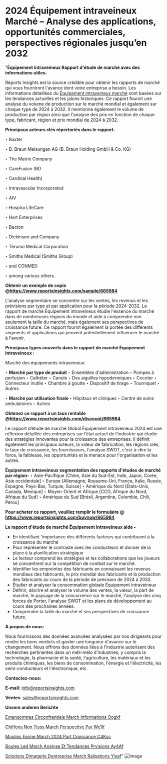 # 2024 Équipement intraveineux Marché – Analyse des applications, opportunités commerciales, perspectives régionales jusqu’en 2032

"<strong>Équipement intraveineux Rapport d'étude de marché avec des informations utiles-</strong>

Reports Insights est la source crédible pour obtenir les rapports de marché qui vous fourniront l'avance dont votre entreprise a besoin. Les informations détaillées du <a href=https://www.reportsinsights.com/sample/665984>Équipement intraveineux marché</a> sont basées sur les tendances actuelles et les jalons historiques. Ce rapport fournit une analyse du volume de production sur le marché mondial et également sur chaque type de 2024 à 2032. Il mentionne également le volume de production par région ainsi que l'analyse des prix en fonction de chaque type, fabricant, région et prix mondial de 2024 à 2032.

<b>Principaux acteurs clés répertoriés dans le rapport-</b>

‣ Baxter

‣ B. Braun Melsungen AG (B. Braun Holding GmbH & Co. KG)

‣ The Matrix Company

‣ CareFusion (BD

‣ Cardinal Health)

‣ Intravascular Incorporated

‣ AIV

‣ Hospira LifeCare

‣ Hart Enterprises

‣ Becton

‣ Dickinson and Company

‣ Terumo Medical Corporation

‣ Smiths Medical (Smiths Group)

‣ and CONMED

‣ among various others.

<strong><b>Obtenir un exemple de copie @</b></strong><a href=https://www.reportsinsights.com/sample/665984><strong><b>https://www.reportsinsights.com/sample/665984</b></strong></a>

L'analyse segmentaire se concentre sur les ventes, les revenus et les prévisions par type et par application pour la période 2024-2032. Le rapport de marché Équipement intraveineux étudie l'essence du marché dans de nombreuses régions du monde et aide à comprendre non seulement la taille du marché, mais également ses perspectives de croissance future. Ce rapport fournit également la portée des différents segments et applications qui peuvent potentiellement influencer le marché à l'avenir.

<strong>Principaux types couverts dans le rapport de marché Équipement intraveineux :</strong>

Marché des équipements intraveineux:

‣  <strong> Marché par type de produit </strong>
‣ Ensembles d'administration
‣ Pompes à perfusion
‣ Cathéter
‣ Canule
‣ Des aiguilles hypodermiques
‣ Cocoter
‣ Connecteur inutile
‣ Chambre à goutte
‣ Dispositif de tirage
‣ Tourniquet
‣ Autres

‣  <strong> <strong> Marché par utilisation finale </strong> </strong>
‣ Hôpitaux et cliniques
‣ Centre de soins ambulatoires
‣ Autres

<strong><b>Obtenez ce rapport à un taux rentable @</b></strong><a href=https://www.reportsinsights.com/discount/665984><strong><b>https://www.reportsinsights.com/discount/665984</b></strong></a>

Le rapport d’étude de marché Global Équipement intraveineux 2024 est une réflexion détaillée des entreprises sur l’état actuel de l’industrie qui étudie des stratégies innovantes pour la croissance des entreprises. Il définit également les principaux acteurs, la valeur de fabrication, les régions clés, le taux de croissance, les fournisseurs, l'analyse SWOT, c'est-à-dire la force, la faiblesse, les opportunités et la menace pour l'organisation et les autres.

<strong>Équipement intraveineux segmentation des rapports d'études de marché par région-</strong>
‣ Asie-Pacifique [Chine, Asie du Sud-Est, Inde, Japon, Corée, Asie occidentale]
‣ Europe [Allemagne, Royaume-Uni, France, Italie, Russie, Espagne, Pays-Bas, Turquie, Suisse]
‣ Amérique du Nord [États-Unis, Canada, Mexique]
‣ Moyen-Orient et Afrique [CCG, Afrique du Nord, Afrique du Sud]
‣ Amérique du Sud [Brésil, Argentine, Colombie, Chili, Pérou]

<strong>Pour acheter ce rapport, veuillez remplir le formulaire @   <a href=https://www.reportsinsights.com/buynow/665984>https://www.reportsinsights.com/buynow/665984</a></strong>

<strong>Le rapport d'étude de marché Équipement intraveineux aide -</strong>
<ul>
  <li>En identifiant 'importance des différents facteurs qui contribuent à la croissance du marché</li>
  <li>Pour représenter le contraste avec les conducteurs et donner de la place à la planification stratégique</li>
  <li>Le lecteur comprend les stratégies et les collaborations que les joueurs se concentrent sur la compétition de combat sur le marché.</li>
  <li>Identifier les empreintes des fabricants en connaissant les revenus mondiaux des fabricants, le prix mondial des fabricants et la production des fabricants au cours de la période de prévision de 2024 à 2032.</li>
  <li>Étudier et analyser la consommation globale Équipement intraveineux</li>
  <li>Définir, décrire et analyser le volume des ventes, la valeur, la part de marché, le paysage de la concurrence sur le marché, l'analyse des cinq forces de Porter, l'analyse SWOT et les plans de développement au cours des prochaines années.</li>
  <li>Comprendre la taille du marché et ses perspectives de croissance future.</li>
</ul>
<strong>À propos de nous:</strong>

Nous fournissons des données avancées analysées par nos dirigeants pour rendre les bons verdicts et garder une longueur d'avance sur le changement. Nous offrons des données liées à l'industrie autorisant des recherches pertinentes dans un méli-mélo d'industries, y compris la technologie, la pharmacie et la santé, l'agriculture, les matériaux et les produits chimiques, les biens de consommation, l'énergie et l'électricité, les semi-conducteurs et l'électronique, etc.

<strong>Contactez-nous:</strong>

<strong>E-mail:</strong> <a href=mailto:info@reportsinsights.com>info@reportsinsights.com</a>

<strong>Ventes</strong>: <a href=mailto:sales@reportsinsights.com>sales@reportsinsights.com</a>

<strong>Unsere anderen Berichte</strong>

<a href=https://www.linkedin.com/pulse/extensom%C3%A8tres-circonf%C3%A9rentiels-march%C3%A9-informations-oogkf/>Extensomtres Circonfrentiels March Informations Oogkf</a>

<a href=https://www.linkedin.com/pulse/chiffons-non-tiss%C3%A9s-march%C3%A9-perspective-par-we1if/>Chiffons Non Tisss March Perspective Par We1If</a>

<a href=https://www.linkedin.com/pulse/moulins-%C3%A0-farine-march%C3%A9-2024-part-croissance-c4ksc/>Moulins  Farine March 2024 Part Croissance C4Ksc</a>

<a href=https://www.linkedin.com/pulse/boules-led-march%C3%A9-analyse-et-tendances-pr%C3%A9visions-ay4af/>Boules Led March Analyse Et Tendances Prvisions Ay4Af</a>

<a href=https://www.linkedin.com/pulse/solutions-dimagerie-dentreprise-march%C3%A9-r%C3%A9alisations-yixaf/>Solutions Dimagerie Dentreprise March Ralisations Yixaf</a>"
![image](https://github.com/daminid12/RImarketgrowth/assets/158430485/89b5033c-9718-40e1-9cc3-62cdd30f927a)
